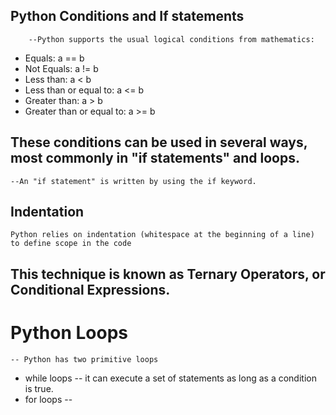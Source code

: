 ##  Python Conditions and If statements
        --Python supports the usual logical conditions from mathematics:

- Equals: a == b
- Not Equals: a != b
- Less than: a < b
- Less than or equal to: a <= b
- Greater than: a > b
- Greater than or equal to: a >= b

##  These conditions can be used in several ways, most commonly in "if statements" and loops.

    --An "if statement" is written by using the if keyword.

## Indentation
    Python relies on indentation (whitespace at the beginning of a line) to define scope in the code

## This technique is known as Ternary Operators, or Conditional Expressions.

# Python Loops
    -- Python has two primitive loops
- while loops 
    -- it can execute a set of statements as long as a condition is true.
- for loops 
 --


 